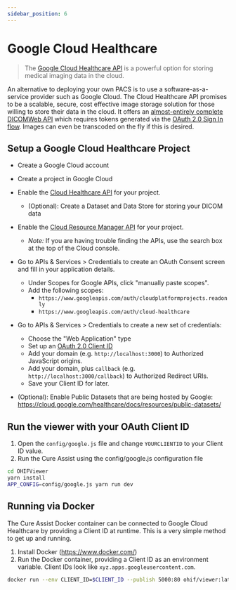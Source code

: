 ```yaml
---
sidebar_position: 6
---
```


# Google Cloud Healthcare

> The [Google Cloud Healthcare API](https://cloud.google.com/healthcare/) is a
> powerful option for storing medical imaging data in the cloud.

An alternative to deploying your own PACS is to use a software-as-a-service
provider such as Google Cloud. The Cloud Healthcare API promises to be a
scalable, secure, cost effective image storage solution for those willing to
store their data in the cloud. It offers an
[almost-entirely complete DICOMWeb API](https://cloud.google.com/healthcare/docs/dicom)
which requires tokens generated via the
[OAuth 2.0 Sign In flow](https://developers.google.com/identity/sign-in/web/sign-in).
Images can even be transcoded on the fly if this is desired.

## Setup a Google Cloud Healthcare Project

- Create a Google Cloud account
- Create a project in Google Cloud
- Enable the [Cloud Healthcare API](https://cloud.google.com/healthcare/) for
  your project.
  - (Optional): Create a Dataset and Data Store for storing your DICOM data
- Enable the
  [Cloud Resource Manager API](https://cloud.google.com/resource-manager/) for
  your project.
  - _Note:_ If you are having trouble finding the APIs, use the search box at
    the top of the Cloud console.
- Go to APIs & Services > Credentials to create an OAuth Consent screen and fill
  in your application details.
  - Under Scopes for Google APIs, click "manually paste scopes".
  - Add the following scopes:
    - `https://www.googleapis.com/auth/cloudplatformprojects.readonly`
    - `https://www.googleapis.com/auth/cloud-healthcare`
- Go to APIs & Services > Credentials to create a new set of credentials:

  - Choose the "Web Application" type
  - Set up an
    [OAuth 2.0 Client ID](https://support.google.com/cloud/answer/6158849?hl=en)
  - Add your domain (e.g. `http://localhost:3000`) to Authorized JavaScript
    origins.
  - Add your domain, plus `callback` (e.g. `http://localhost:3000/callback`) to
    Authorized Redirect URIs.
  - Save your Client ID for later.

- (Optional): Enable Public Datasets that are being hosted by Google:
  https://cloud.google.com/healthcare/docs/resources/public-datasets/

## Run the viewer with your OAuth Client ID

1. Open the `config/google.js` file and change `YOURCLIENTID` to your Client ID
   value.
1. Run the Cure Assist using the config/google.js configuration file

```bash
cd OHIFViewer
yarn install
APP_CONFIG=config/google.js yarn run dev
```

## Running via Docker

The Cure Assist Docker container can be connected to Google Cloud Healthcare by
providing a Client ID at runtime. This is a very simple method to get up and
running.

1. Install Docker (https://www.docker.com/)
1. Run the Docker container, providing a Client ID as an environment variable.
   Client IDs look like `xyz.apps.googleusercontent.com`.

```bash
docker run --env CLIENT_ID=$CLIENT_ID --publish 5000:80 ohif/viewer:latest
```
